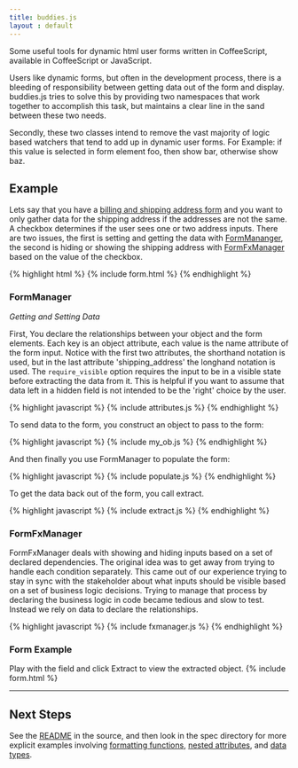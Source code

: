 ```yaml
---
title: buddies.js
layout : default
---
```


Some useful tools for dynamic html user forms written in CoffeeScript, available in CoffeeScript or JavaScript.

Users like dynamic forms, but often in the development process, there is a bleeding of responsibility between getting data out of the form and display. buddies.js tries to solve this by providing two namespaces that work together to accomplish this task, but maintains a clear line in the sand between these two needs.

Secondly, these two classes intend to remove the vast majority of logic based watchers that tend to add up in dynamic user forms. For Example: if this value is selected in form element foo, then show bar, otherwise show baz.

## Example ##

Lets say that you have a [billing and shipping address form](#form_example) and you want to only gather data for the shipping address if the addresses are not the same. A checkbox determines if the user sees one or two address inputs. There are two issues, the first is setting and getting the data with [FormMananger](#formmanager), the second is hiding or showing the shipping address with [FormFxManager](#formfxmanager) based on the value of the checkbox. 

{% highlight html %}
{% include form.html %}
{% endhighlight %}


### FormManager ###

*Getting and Setting Data*

First, You declare the relationships between your object and the form elements. Each key is an object attribute, each value is the name attribute of the form input. Notice with the first two attributes, the shorthand notation is used, but in the last attribute 'shipping_address' the longhand notation is used. The `require_visible` option requires the input to be in a visible state before extracting the data from it. This is helpful if you want to assume that data left in a hidden field is not intended to be the 'right' choice by the user.

{% highlight javascript %}
{% include attributes.js %}
{% endhighlight %}

To send data to the form, you construct an object to pass to the form:

{% highlight javascript %}
{% include my_ob.js %}
{% endhighlight %}

And then finally you use FormManager to populate the form:

{% highlight javascript %}
{% include populate.js %}
{% endhighlight %}

To get the data back out of the form, you call extract.

{% highlight javascript %}
{% include extract.js %}
{% endhighlight %}

### FormFxManager ###

FormFxManager deals with showing and hiding inputs based on a set of declared dependencies. The original idea was to get away from trying to handle each condition separately. This came out of our experience trying to stay in sync with the stakeholder about what inputs should be visible based on a set of business logic decisions. Trying to manage that process by declaring the business logic in code became tedious and slow to test. Instead we rely on data to declare the relationships.

{% highlight javascript %}
{% include fxmanager.js %}
{% endhighlight %}

<script type="text/javascript" charset="utf-8">
  $(document).ready(function(){
    {% include attributes.js %}
    {% include my_ob.js %}
    {% include populate.js %}
    {% include fxmanager.js %}
    $("#submit").click(function(e){
      {% include extract.js %}
      alert("return object:\n" + JSON.stringify(new_attributes, undefined, 2));
      return false;
    })
  });
</script>

<style type="text/css" media="screen">
  form {
    background-color : #ccc;
    margin: 0px 20px 0px 20px;
    padding: 5px;}
</style>

### Form Example ###
Play with the field and click Extract to view the extracted object.
{% include form.html %}

---
## Next Steps ##

See the [README](https://github.com/HSSC/buddies-js) in the source, and then look in the spec directory for more explicit examples involving [formatting functions](https://github.com/HSSC/buddies-js/blob/master/spec/coffeescripts/form_manager_spec.coffee#L64), [nested attributes](https://github.com/HSSC/buddies-js/blob/master/spec/coffeescripts/form_fx_manager_spec.coffee#L86), and [data types](https://github.com/HSSC/buddies-js/blob/master/spec/coffeescripts/form_manager_spec.coffee#L64).
